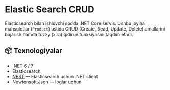 # Elastic Search CRUD

Elasticsearch bilan ishlovchi sodda .NET Core servis. Ushbu loyiha mahsulotlar (`Product`) ustida CRUD (Create, Read, Update, Delete) amallarini bajarish hamda fuzzy (xira) qidiruv funksiyasini taqdim etadi.

## 📦 Texnologiyalar

- .NET 6 / 7
- Elasticsearch
- [NEST](https://www.elastic.co/guide/en/elasticsearch/client/net-api/current/index.html) — Elasticsearch uchun .NET client
- Newtonsoft.Json — loglar uchun
